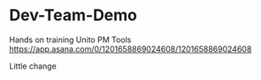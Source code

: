 # Dev-Team-Demo
Hands on training Unito PM Tools
https://app.asana.com/0/1201658869024608/1201658869024608

Little change
